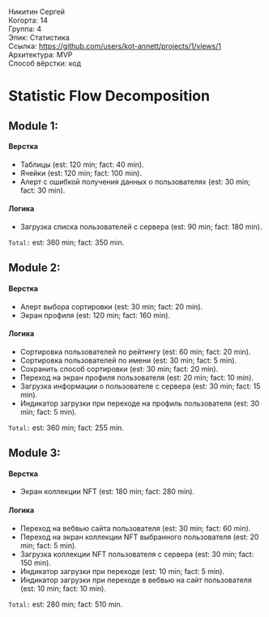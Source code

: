 Никитин Сергей
<br /> Когорта: 14
<br /> Группа: 4
<br /> Эпик: Статистика
<br /> Ссылка: https://github.com/users/kot-annett/projects/1/views/1
<br /> Архитектура: MVP
<br /> Способ вёрстки: код

# Statistic Flow Decomposition


## Module 1:

#### Верстка
- Таблицы (est: 120 min; fact: 40 min).
- Ячейки (est: 120 min; fact: 100 min).
- Алерт с ошибкой получения данных о пользователях (est: 30 min; fact: 30 min).

#### Логика
- Загрузка списка пользователей с сервера (est: 90 min; fact: 180 min).

`Total:` est: 360 min; fact: 350 min.


## Module 2:

#### Верстка
- Алерт выбора сортировки (est: 30 min; fact: 20 min).
- Экран профиля (est: 120 min; fact: 160 min).

#### Логика
- Сортировка пользователей по рейтингу (est: 60 min; fact: 20 min).
- Сортировка пользователей по имени (est: 30 min; fact: 5 min).
- Сохранить способ сортировки (est: 30 min; fact: 20 min).
- Переход на экран профиля пользователя (est: 20 min; fact: 10 min).
- Загрузка информации о пользователе с сервера (est: 30 min; fact: 15 min).
- Индикатор загрузки при переходе на профиль пользователя (est: 30 min; fact: 5 min).

`Total:` est: 360 min; fact: 255 min.


## Module 3:

#### Верстка
- Экран коллекции NFT (est: 180 min; fact: 280 min).

#### Логика
- Переход на вебвью сайта пользователя (est: 30 min; fact: 60 min).
- Переход на экран коллекции NFT выбранного пользователя (est: 20 min; fact: 5 min).
- Загрузка коллекции NFT пользователя с сервера (est: 30 min; fact: 150 min).
- Индикатор загрузки при переходе (est: 10 min; fact: 5 min).
- Индикатор загрузки при переходе в вебвью на сайт пользователя (est: 10 min; fact: 10 min).

`Total:` est: 280 min; fact: 510 min.
